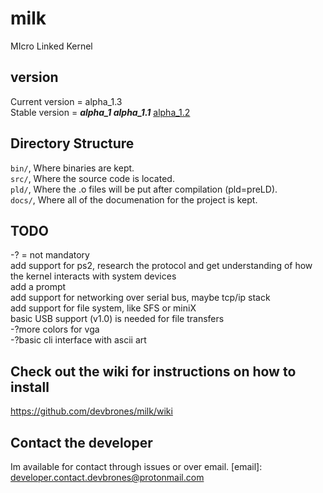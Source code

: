 # milk
MIcro Linked Kernel
## version 
Current version = alpha_1.3\
Stable version = ***alpha_1 alpha_1.1*** [alpha_1.2](https://github.com/devbrones/milk/releases)
## Directory Structure
`bin/`, Where binaries are kept.\
`src/`, Where the source code is located.\
`pld/`, Where the .o files will be put after compilation (pld=preLD).\
`docs/`, Where all of the documenation for the project is kept.
## TODO
-? = not mandatory\
add support for ps2, research the protocol and get understanding of how the kernel interacts with system devices\
add a prompt\
add support for networking over serial bus, maybe tcp/ip stack\
add support for file system, like SFS or miniX\
basic USB support (v1.0) is needed for file transfers\
-?more colors for vga\
-?basic cli interface with ascii art
## Check out the wiki for instructions on how to install
https://github.com/devbrones/milk/wiki
## Contact the developer
Im available for contact through issues or over email. 
[email]: developer.contact.devbrones@protonmail.com
